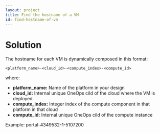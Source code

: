 ```yaml
---
layout: project
title: Find the hostname of a VM
id: find-hostname-of-vm
---
```


# Solution

The hostname for each VM is dynamically composed in this format:

~~~
<platform_name>-<cloud_id>-<compute_index>-<compute_id>
~~~

where:


* **platform_name:** Name of the platform in your design
* **cloud_id:** Internal unique OneOps ciId of the cloud where the VM is deployed
* **compute_index:** Integer index of the compute component in that platform in that cloud
* **compute_id:** Internal unique OneOps ciId of the compute instance

Example:  portal-4349532-1-5107200


